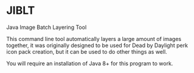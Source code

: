 # JIBLT
Java Image Batch Layering Tool

This command line tool automatically layers a large amount of images together, it was originally designed to be used for Dead by Daylight perk icon pack creation, but it can be used to do other things as well.

You will require an installation of Java 8+ for this program to work.

